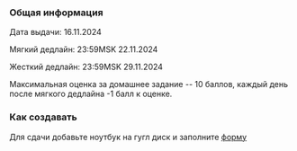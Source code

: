 ### Общая информация

Дата выдачи: 16.11.2024

Мягкий дедлайн: 23:59MSK 22.11.2024

Жесткий дедлайн: 23:59MSK 29.11.2024

Максимальная оценка за домашнее задание -- 10 баллов, каждый день после мягкого дедлайна -1 балл к оценке.

### Как создавать
Для сдачи добавьте ноутбук на гугл диск и заполните [форму](https://forms.yandex.ru/cloud/6737f48ef47e733f64c0b430/)